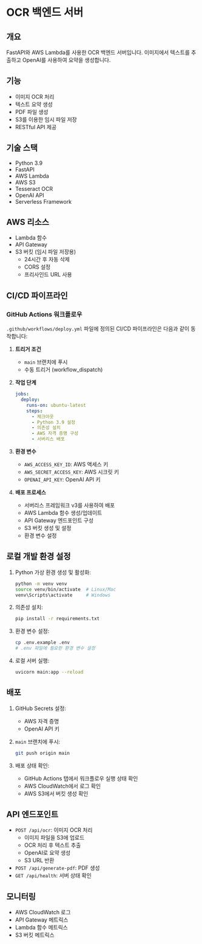 # OCR 백엔드 서버

## 개요
FastAPI와 AWS Lambda를 사용한 OCR 백엔드 서버입니다. 이미지에서 텍스트를 추출하고 OpenAI를 사용하여 요약을 생성합니다.

## 기능
- 이미지 OCR 처리
- 텍스트 요약 생성
- PDF 파일 생성
- S3를 이용한 임시 파일 저장
- RESTful API 제공

## 기술 스택
- Python 3.9
- FastAPI
- AWS Lambda
- AWS S3
- Tesseract OCR
- OpenAI API
- Serverless Framework

## AWS 리소스
- Lambda 함수
- API Gateway
- S3 버킷 (임시 파일 저장용)
  - 24시간 후 자동 삭제
  - CORS 설정
  - 프리사인드 URL 사용

## CI/CD 파이프라인

### GitHub Actions 워크플로우
`.github/workflows/deploy.yml` 파일에 정의된 CI/CD 파이프라인은 다음과 같이 동작합니다:

1. **트리거 조건**
   - `main` 브랜치에 푸시
   - 수동 트리거 (workflow_dispatch)

2. **작업 단계**
   ```yaml
   jobs:
     deploy:
       runs-on: ubuntu-latest
       steps:
         - 체크아웃
         - Python 3.9 설정
         - 의존성 설치
         - AWS 자격 증명 구성
         - 서버리스 배포
   ```

3. **환경 변수**
   - `AWS_ACCESS_KEY_ID`: AWS 액세스 키
   - `AWS_SECRET_ACCESS_KEY`: AWS 시크릿 키
   - `OPENAI_API_KEY`: OpenAI API 키

4. **배포 프로세스**
   - 서버리스 프레임워크 v3를 사용하여 배포
   - AWS Lambda 함수 생성/업데이트
   - API Gateway 엔드포인트 구성
   - S3 버킷 생성 및 설정
   - 환경 변수 설정

## 로컬 개발 환경 설정

1. Python 가상 환경 생성 및 활성화:
   ```bash
   python -m venv venv
   source venv/bin/activate  # Linux/Mac
   venv\Scripts\activate     # Windows
   ```

2. 의존성 설치:
   ```bash
   pip install -r requirements.txt
   ```

3. 환경 변수 설정:
   ```bash
   cp .env.example .env
   # .env 파일에 필요한 환경 변수 설정
   ```

4. 로컬 서버 실행:
   ```bash
   uvicorn main:app --reload
   ```

## 배포

1. GitHub Secrets 설정:
   - AWS 자격 증명
   - OpenAI API 키

2. `main` 브랜치에 푸시:
   ```bash
   git push origin main
   ```

3. 배포 상태 확인:
   - GitHub Actions 탭에서 워크플로우 실행 상태 확인
   - AWS CloudWatch에서 로그 확인
   - AWS S3에서 버킷 생성 확인

## API 엔드포인트

- `POST /api/ocr`: 이미지 OCR 처리
  - 이미지 파일을 S3에 업로드
  - OCR 처리 후 텍스트 추출
  - OpenAI로 요약 생성
  - S3 URL 반환
- `POST /api/generate-pdf`: PDF 생성
- `GET /api/health`: 서버 상태 확인

## 모니터링

- AWS CloudWatch 로그
- API Gateway 메트릭스
- Lambda 함수 메트릭스
- S3 버킷 메트릭스 
